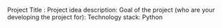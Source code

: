 Project Title : 
Project idea description:
Goal of the project (who are your developing the project for):
Technology stack: Python
